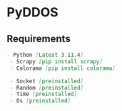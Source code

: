 # PyDDOS

## Requirements
```markdown
- Python [Latest 3.11.4]
 - Scrapy [pip install scrapy]
 - Colorama [pip install colorama]

 - Socket [preinstalled]
 - Random [preinstalled]
 - Time [preinstalled]
 - Os [preinstalled]
```
